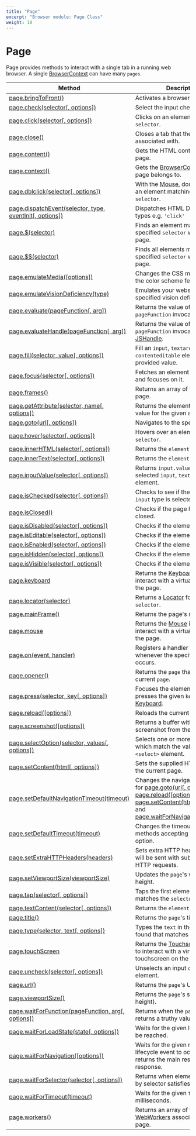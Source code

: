 ```yaml
---
title: "Page"
excerpt: "Browser module: Page Class"
weight: 10
---
```


# Page

Page provides methods to interact with a single tab in a running web browser. A single [BrowserContext](https://grafana.com/docs/k6/<K6_VERSION>/javascript-api/k6-experimental/browser/browsercontext) can have many `pages`.

| Method                                                                                                                                         | Description                                                                                                                                                                                                                                                                                                                                                                                                |
| ---------------------------------------------------------------------------------------------------------------------------------------------- | ---------------------------------------------------------------------------------------------------------------------------------------------------------------------------------------------------------------------------------------------------------------------------------------------------------------------------------------------------------------------------------------------------------- |
| [page.bringToFront()](https://grafana.com/docs/k6/<K6_VERSION>/javascript-api/k6-experimental/browser/page/bringtofront)                                      | Activates a browser tab.                                                                                                                                                                                                                                                                                                                                                                                   |
| [page.check(selector[, options])](https://grafana.com/docs/k6/<K6_VERSION>/javascript-api/k6-experimental/browser/page/check/)                                                         | Select the input checkbox.                                                                                                                                                                                                                                                                                                                                                                                 |
| [page.click(selector[, options])](https://grafana.com/docs/k6/<K6_VERSION>/javascript-api/k6-experimental/browser/page/click/)                                                         | Clicks on an element matching a `selector`.                                                                                                                                                                                                                                                                                                                                                                |
| [page.close()](https://grafana.com/docs/k6/<K6_VERSION>/javascript-api/k6-experimental/browser/page/close)                                                    | Closes a tab that the `page` is associated with.                                                                                                                                                                                                                                                                                                                                                           |
| [page.content()](https://grafana.com/docs/k6/<K6_VERSION>/javascript-api/k6-experimental/browser/page/content)                                                | Gets the HTML contents of the page.                                                                                                                                                                                                                                                                                                                                                                        |
| [page.context()](https://grafana.com/docs/k6/<K6_VERSION>/javascript-api/k6-experimental/browser/page/context)                                                | Gets the [BrowserContext](https://grafana.com/docs/k6/<K6_VERSION>/javascript-api/k6-experimental/browser/browsercontext) that the page belongs to.                                                                                                                                                                                                                                                                        |
| [page.dblclick(selector[, options])](https://grafana.com/docs/k6/<K6_VERSION>/javascript-api/k6-experimental/browser/page/dblclick/)                                                   | With the [Mouse](https://grafana.com/docs/k6/<K6_VERSION>/javascript-api/k6-experimental/browser/mouse), double click on an element matching the provided `selector`.                                                                                                                                                                                                                                                      |
| [page.dispatchEvent(selector, type, eventInit[, options])](https://grafana.com/docs/k6/<K6_VERSION>/javascript-api/k6-experimental/browser/page/dispatchevent/)                        | Dispatches HTML DOM event types e.g. `'click'`                                                                                                                                                                                                                                                                                                                                                             |
| [page.$(selector)](https://grafana.com/docs/k6/<K6_VERSION>/javascript-api/k6-experimental/browser/page/page-dollar)                                               | Finds an element matching the specified `selector` within the page.                                                                                                                                                                                                                                                                                                                                        |
| [page.$$(selector)](https://grafana.com/docs/k6/<K6_VERSION>/javascript-api/k6-experimental/browser/page/page-doubledollar)                                             | Finds all elements matching the specified `selector` within the page.                                                                                                                                                                                                                                                                                                                                      |
| [page.emulateMedia([options])](https://grafana.com/docs/k6/<K6_VERSION>/javascript-api/k6-experimental/browser/page/emulatemedia/)                                                     | Changes the CSS media type and the color scheme feature.                                                                                                                                                                                                                                                                                                                                                   |
| [page.emulateVisionDeficiency(type)](https://grafana.com/docs/k6/<K6_VERSION>/javascript-api/k6-experimental/browser/page/emulatevisiondeficiency)            | Emulates your website with the specified vision deficiency `type`.                                                                                                                                                                                                                                                                                                                                         |
| [page.evaluate(pageFunction[, arg])](https://grafana.com/docs/k6/<K6_VERSION>/javascript-api/k6-experimental/browser/page/evaluate/)                                                   | Returns the value of the `pageFunction` invocation.                                                                                                                                                                                                                                                                                                                                                        |
| [page.evaluateHandle(pageFunction[, arg])](https://grafana.com/docs/k6/<K6_VERSION>/javascript-api/k6-experimental/browser/page/evaluatehandle/)                                             | Returns the value of the `pageFunction` invocation as a [JSHandle](https://grafana.com/docs/k6/<K6_VERSION>/javascript-api/k6-experimental/browser/jshandle).                                                                                                                                                                                                                                                             |
| [page.fill(selector, value[, options])](https://grafana.com/docs/k6/<K6_VERSION>/javascript-api/k6-experimental/browser/page/fill/)                                                    | Fill an `input`, `textarea` or `contenteditable` element with the provided value.                                                                                                                                                                                                                                                                                                                          |
| [page.focus(selector[, options])](https://grafana.com/docs/k6/<K6_VERSION>/javascript-api/k6-experimental/browser/page/focus/)                                                         | Fetches an element with `selector` and focuses on it.                                                                                                                                                                                                                                                                                                                                                      |
| [page.frames()](https://grafana.com/docs/k6/<K6_VERSION>/javascript-api/k6-experimental/browser/page/frames)                                                  | Returns an array of frames on the page.                                                                                                                                                                                                                                                                                                                                                                    |
| [page.getAttribute(selector, name[, options])](https://grafana.com/docs/k6/<K6_VERSION>/javascript-api/k6-experimental/browser/page/getattribute/)                                     | Returns the element attribute value for the given attribute name.                                                                                                                                                                                                                                                                                                                                          |
| [page.goto(url[, options])](https://grafana.com/docs/k6/<K6_VERSION>/javascript-api/k6-experimental/browser/page/goto/)                                                                | Navigates to the specified `url`.                                                                                                                                                                                                                                                                                                                                                                          |
| [page.hover(selector[, options])](https://grafana.com/docs/k6/<K6_VERSION>/javascript-api/k6-experimental/browser/page/hover/)                                                         | Hovers over an element matching `selector`.                                                                                                                                                                                                                                                                                                                                                                |
| [page.innerHTML(selector[, options])](https://grafana.com/docs/k6/<K6_VERSION>/javascript-api/k6-experimental/browser/page/innerhtml/)                                                 | Returns the `element.innerHTML`.                                                                                                                                                                                                                                                                                                                                                                           |
| [page.innerText(selector[, options])](https://grafana.com/docs/k6/<K6_VERSION>/javascript-api/k6-experimental/browser/page/innertext/)                                                 | Returns the `element.innerText`.                                                                                                                                                                                                                                                                                                                                                                           |
| [page.inputValue(selector[, options])](https://grafana.com/docs/k6/<K6_VERSION>/javascript-api/k6-experimental/browser/page/inputvalue/)                                               | Returns `input.value` for the selected `input`, `textarea` or `select` element.                                                                                                                                                                                                                                                                                                                            |
| [page.isChecked(selector[, options])](https://grafana.com/docs/k6/<K6_VERSION>/javascript-api/k6-experimental/browser/page/ischecked/)                                                 | Checks to see if the `checkbox` `input` type is selected or not.                                                                                                                                                                                                                                                                                                                                           |
| [page.isClosed()](https://grafana.com/docs/k6/<K6_VERSION>/javascript-api/k6-experimental/browser/page/isclosed) <BWIPT id="878"/>                            | Checks if the page has been closed.                                                                                                                                                                                                                                                                                                                                                                        |
| [page.isDisabled(selector[, options])](https://grafana.com/docs/k6/<K6_VERSION>/javascript-api/k6-experimental/browser/page/isdisabled/)                                               | Checks if the element is `disabled`.                                                                                                                                                                                                                                                                                                                                                                       |
| [page.isEditable(selector[, options])](https://grafana.com/docs/k6/<K6_VERSION>/javascript-api/k6-experimental/browser/page/iseditable/)                                               | Checks if the element is `editable`.                                                                                                                                                                                                                                                                                                                                                                       |
| [page.isEnabled(selector[, options])](https://grafana.com/docs/k6/<K6_VERSION>/javascript-api/k6-experimental/browser/page/isenabled/)                                                 | Checks if the element is `enabled`.                                                                                                                                                                                                                                                                                                                                                                        |
| [page.isHidden(selector[, options])](https://grafana.com/docs/k6/<K6_VERSION>/javascript-api/k6-experimental/browser/page/ishidden/)                                                   | Checks if the element is `hidden`.                                                                                                                                                                                                                                                                                                                                                                         |
| [page.isVisible(selector[, options])](https://grafana.com/docs/k6/<K6_VERSION>/javascript-api/k6-experimental/browser/page/isvisible/)                                                 | Checks if the element is `visible`.                                                                                                                                                                                                                                                                                                                                                                        |
| [page.keyboard](https://grafana.com/docs/k6/<K6_VERSION>/javascript-api/k6-experimental/browser/page/keyboard)                                                | Returns the [Keyboard](https://grafana.com/docs/k6/<K6_VERSION>/javascript-api/k6-experimental/browser/keyboard) instance to interact with a virtual keyboard on the page.                                                                                                                                                                                                                                                 |
| [page.locator(selector)](https://grafana.com/docs/k6/<K6_VERSION>/javascript-api/k6-experimental/browser/page/locator)                                        | Returns a [Locator](https://grafana.com/docs/k6/<K6_VERSION>/javascript-api/k6-experimental/browser/locator) for the given `selector`.                                                                                                                                                                                                                                                                                     |
| [page.mainFrame()](https://grafana.com/docs/k6/<K6_VERSION>/javascript-api/k6-experimental/browser/page/mainframe)                                            | Returns the page's main [Frame](https://grafana.com/docs/k6/<K6_VERSION>/javascript-api/k6-experimental/browser/frame).                                                                                                                                                                                                                                                                                                    |
| [page.mouse](https://grafana.com/docs/k6/<K6_VERSION>/javascript-api/k6-experimental/browser/page/mouse)                                                      | Returns the [Mouse](https://grafana.com/docs/k6/<K6_VERSION>/javascript-api/k6-experimental/browser/mouse) instance to interact with a virtual mouse on the page.                                                                                                                                                                                                                                                          |
| [page.on(event, handler)](https://grafana.com/docs/k6/<K6_VERSION>/javascript-api/k6-experimental/browser/page/on)                                            | Registers a handler to be called whenever the specified event occurs.                                                                                                                                                                                                                                                                                                                                      |
| [page.opener()](https://grafana.com/docs/k6/<K6_VERSION>/javascript-api/k6-experimental/browser/page/opener)                                                  | Returns the `page` that opened the current `page`.                                                                                                                                                                                                                                                                                                                                                         |
| [page.press(selector, key[, options])](https://grafana.com/docs/k6/<K6_VERSION>/javascript-api/k6-experimental/browser/page/press/)                                                    | Focuses the element, and then presses the given `key` on the [Keyboard](https://grafana.com/docs/k6/<K6_VERSION>/javascript-api/k6-experimental/browser/keyboard).                                                                                                                                                                                                                                                         |
| [page.reload([options])](https://grafana.com/docs/k6/<K6_VERSION>/javascript-api/k6-experimental/browser/page/reload/)                                                                 | Reloads the current page.                                                                                                                                                                                                                                                                                                                                                                                  |
| [page.screenshot([options])](https://grafana.com/docs/k6/<K6_VERSION>/javascript-api/k6-experimental/browser/page/screenshot/)                                                         | Returns a buffer with the captured screenshot from the web browser.                                                                                                                                                                                                                                                                                                                                        |
| [page.selectOption(selector, values[, options])](https://grafana.com/docs/k6/<K6_VERSION>/javascript-api/k6-experimental/browser/page/selectoption/)                                   | Selects one or more options which match the values from a `<select>` element.                                                                                                                                                                                                                                                                                                                              |
| [page.setContent(html[, options])](https://grafana.com/docs/k6/<K6_VERSION>/javascript-api/k6-experimental/browser/page/setcontent/)                                                   | Sets the supplied HTML string to the current page.                                                                                                                                                                                                                                                                                                                                                         |
| [page.setDefaultNavigationTimeout(timeout)](https://grafana.com/docs/k6/<K6_VERSION>/javascript-api/k6-experimental/browser/page/setdefaultnavigationtimeout) | Changes the navigation timeout for [page.goto(url[, options])](https://grafana.com/docs/k6/<K6_VERSION>/javascript-api/k6-experimental/browser/page/goto/), [page.reload([options])](https://grafana.com/docs/k6/<K6_VERSION>/javascript-api/k6-experimental/browser/page/reload/), [page.setContent(html[, options])](https://grafana.com/docs/k6/<K6_VERSION>/javascript-api/k6-experimental/browser/page/setcontent/), and [page.waitForNavigation([options])](https://grafana.com/docs/k6/<K6_VERSION>/javascript-api/k6-experimental/browser/page/waitfornavigation/) |
| [page.setDefaultTimeout(timeout)](https://grafana.com/docs/k6/<K6_VERSION>/javascript-api/k6-experimental/browser/page/setdefaulttimeout)                     | Changes the timeout for all the methods accepting a `timeout` option.                                                                                                                                                                                                                                                                                                                                      |
| [page.setExtraHTTPHeaders(headers)](https://grafana.com/docs/k6/<K6_VERSION>/javascript-api/k6-experimental/browser/page/setextrahttpheaders)                 | Sets extra HTTP headers which will be sent with subsequent HTTP requests.                                                                                                                                                                                                                                                                                                                                  |
| [page.setViewportSize(viewportSize)](https://grafana.com/docs/k6/<K6_VERSION>/javascript-api/k6-experimental/browser/page/setviewportsize)                    | Updates the `page`'s width and height.                                                                                                                                                                                                                                                                                                                                                                     |
| [page.tap(selector[, options])](https://grafana.com/docs/k6/<K6_VERSION>/javascript-api/k6-experimental/browser/page/tap/)                                                             | Taps the first element that matches the `selector`.                                                                                                                                                                                                                                                                                                                                                        |
| [page.textContent(selector[, options])](https://grafana.com/docs/k6/<K6_VERSION>/javascript-api/k6-experimental/browser/page/textcontent/)                                             | Returns the `element.textContent`.                                                                                                                                                                                                                                                                                                                                                                         |
| [page.title()](https://grafana.com/docs/k6/<K6_VERSION>/javascript-api/k6-experimental/browser/page/title)                                                    | Returns the `page`'s title.                                                                                                                                                                                                                                                                                                                                                                                |
| [page.type(selector, text[, options])](https://grafana.com/docs/k6/<K6_VERSION>/javascript-api/k6-experimental/browser/page/type/)                                                     | Types the `text` in the first element found that matches the `selector`.                                                                                                                                                                                                                                                                                                                                   |
| [page.touchScreen](https://grafana.com/docs/k6/<K6_VERSION>/javascript-api/k6-experimental/browser/page/touchscreen)                                          | Returns the [Touchscreen](https://grafana.com/docs/k6/<K6_VERSION>/javascript-api/k6-experimental/browser/touchscreen) instance to interact with a virtual touchscreen on the page.                                                                                                                                                                                                                                        |
| [page.uncheck(selector[, options])](https://grafana.com/docs/k6/<K6_VERSION>/javascript-api/k6-experimental/browser/page/uncheck/)                                                     | Unselects an input `checkbox` element.                                                                                                                                                                                                                                                                                                                                                                     |
| [page.url()](https://grafana.com/docs/k6/<K6_VERSION>/javascript-api/k6-experimental/browser/page/url)                                                        | Returns the `page`'s URL.                                                                                                                                                                                                                                                                                                                                                                                  |
| [page.viewportSize()](https://grafana.com/docs/k6/<K6_VERSION>/javascript-api/k6-experimental/browser/page/viewportsize)                                      | Returns the `page`'s size (width and height).                                                                                                                                                                                                                                                                                                                                                              |
| [page.waitForFunction(pageFunction, arg[, options])](https://grafana.com/docs/k6/<K6_VERSION>/javascript-api/k6-experimental/browser/page/waitforfunction/)                            | Returns when the `pageFunction` returns a truthy value.                                                                                                                                                                                                                                                                                                                                                    |
| [page.waitForLoadState(state[, options])](https://grafana.com/docs/k6/<K6_VERSION>/javascript-api/k6-experimental/browser/page/waitforloadstate/) <BWIPT id="880"/>                    | Waits for the given load `state` to be reached.                                                                                                                                                                                                                                                                                                                                                            |
| [page.waitForNavigation([options])](https://grafana.com/docs/k6/<K6_VERSION>/javascript-api/k6-experimental/browser/page/waitfornavigation/)                                           | Waits for the given navigation lifecycle event to occur and returns the main resource response.                                                                                                                                                                                                                                                                                                            |
| [page.waitForSelector(selector[, options])](https://grafana.com/docs/k6/<K6_VERSION>/javascript-api/k6-experimental/browser/page/waitforselector/)                                     | Returns when element specified by selector satisfies `state` option.                                                                                                                                                                                                                                                                                                                                       |
| [page.waitForTimeout(timeout)](https://grafana.com/docs/k6/<K6_VERSION>/javascript-api/k6-experimental/browser/page/waitfortimeout)                           | Waits for the given `timeout` in milliseconds.                                                                                                                                                                                                                                                                                                                                                             |
| [page.workers()](https://grafana.com/docs/k6/<K6_VERSION>/javascript-api/k6-experimental/browser/page/workers)                                                | Returns an array of the dedicated [WebWorkers](https://grafana.com/docs/k6/<K6_VERSION>/javascript-api/k6-experimental/browser/worker) associated with the page.                                                                                                                                                                                                                                                           |
